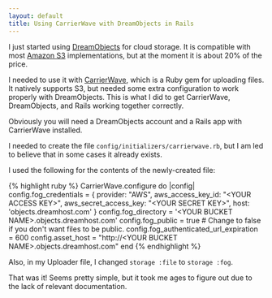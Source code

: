 ```yaml
---
layout: default
title: Using CarrierWave with DreamObjects in Rails
---
```


I just started using [DreamObjects](http://www.dreamhost.com/cloud/dreamobjects/) for cloud storage. It is compatible with most [Amazon S3](http://aws.amazon.com/s3/) implementations, but at the moment it is about 20% of the price.

I needed to use it with [CarrierWave](https://github.com/jnicklas/carrierwave), which is a Ruby gem for uploading files. It natively supports S3, but needed some extra configuration to work properly with DreamObjects. This is what I did to get CarrierWave, DreamObjects, and Rails working together correctly.

Obviously you will need a DreamObjects account and a Rails app with CarrierWave installed.

I needed to create the file `config/initializers/carrierwave.rb`, but I am led to believe that in some cases it already exists.

I used the following for the contents of the newly-created file:

{% highlight ruby %}
CarrierWave.configure do |config|
  config.fog_credentials = {
    provider: "AWS",
    aws_access_key_id: "&lt;YOUR ACCESS KEY&gt;",
    aws_secret_access_key: "&lt;YOUR SECRET KEY&gt;",
    host: 'objects.dreamhost.com'
  }
  config.fog_directory = '&lt;YOUR BUCKET NAME&gt;.objects.dreamhost.com'
  config.fog_public = true # Change to false if you don't want files to be public.
  config.fog_authenticated_url_expiration = 600
  config.asset_host = "http://&lt;YOUR BUCKET NAME&gt;.objects.dreamhost.com"
end
{% endhighlight %}


Also, in my Uploader file, I changed `storage :file` to `storage :fog`.

That was it! Seems pretty simple, but it took me ages to figure out due to the lack of relevant documentation.